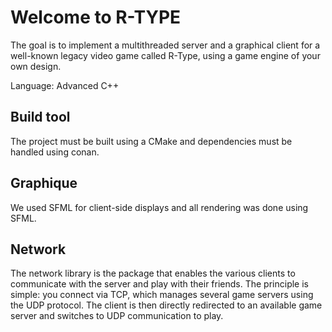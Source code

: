 # Welcome to R-TYPE

The goal is to implement a multithreaded server and a graphical client for a well-known legacy video game called R-Type, using a game engine of your own design.

Language: Advanced C++

## Build tool
The project must be built using a CMake and dependencies must be handled using conan.

## Graphique
We used SFML for client-side displays and all rendering was done using SFML.

## Network
The network library is the package that enables the various clients to communicate with the server and play with their friends.
The principle is simple: you connect via TCP, which manages several game servers using the UDP protocol.
The client is then directly redirected to an available game server and switches to UDP communication to play.
